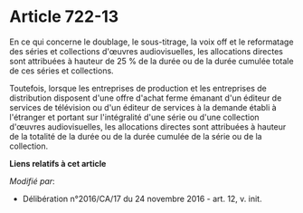 # Article 722-13

En ce qui concerne le doublage, le sous-titrage, la voix off et le reformatage des séries et collections d'œuvres
audiovisuelles, les allocations directes sont attribuées à hauteur de 25 % de la durée ou de la durée cumulée totale de ces
séries et collections.

Toutefois, lorsque les entreprises de production et les entreprises de distribution disposent d'une offre d'achat ferme
émanant d'un éditeur de services de télévision ou d'un éditeur de services à la demande établi à l'étranger et portant sur
l'intégralité d'une série ou d'une collection d'œuvres audiovisuelles, les allocations directes sont attribuées à hauteur de
la totalité de la durée ou de la durée cumulée de la série ou de la collection.

**Liens relatifs à cet article**

_Modifié par_:

  - Délibération n°2016/CA/17 du 24 novembre 2016 - art. 12, v. init.
